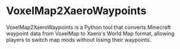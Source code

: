 # VoxelMap2XaeroWaypoints
VoxelMap2XaeroWaypoints is a Python tool that converts Minecraft waypoint data from VoxelMap to Xaero's World Map format, allowing players to switch map mods without losing their waypoints.
